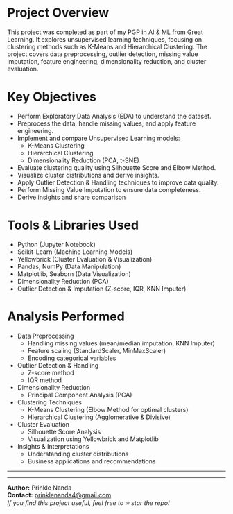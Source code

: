 # Project Overview
This project was completed as part of my PGP in AI & ML from Great Learning. It explores unsupervised learning techniques, focusing on clustering methods such as K-Means and Hierarchical Clustering. The project covers data preprocessing, outlier detection, missing value imputation, feature engineering, dimensionality reduction, and cluster evaluation.

# Key Objectives
  * Perform Exploratory Data Analysis (EDA) to understand the dataset.
  * Preprocess the data, handle missing values, and apply feature engineering.
  * Implement and compare Unsupervised Learning models:
      - K-Means Clustering
      - Hierarchical Clustering
      - Dimensionality Reduction (PCA, t-SNE)
  * Evaluate clustering quality using Silhouette Score and Elbow Method.
  * Visualize cluster distributions and derive insights.
  * Apply Outlier Detection & Handling techniques to improve data quality.
  * Perform Missing Value Imputation to ensure data completeness.
  * Derive insights and share comparison

# Tools & Libraries Used
  * Python (Jupyter Notebook)
  * Scikit-Learn (Machine Learning Models)
  * Yellowbrick (Cluster Evaluation & Visualization)
  * Pandas, NumPy (Data Manipulation)
  * Matplotlib, Seaborn (Data Visualization)
  * Dimensionality Reduction (PCA)
  * Outlier Detection & Imputation (Z-score, IQR, KNN Imputer)

# Analysis Performed
  * Data Preprocessing
  	- Handling missing values (mean/median imputation, KNN Imputer)
  	- Feature scaling (StandardScaler, MinMaxScaler)
  	- Encoding categorical variables
  * Outlier Detection & Handling
  	- Z-score method
  	- IQR method
  * Dimensionality Reduction
  	- Principal Component Analysis (PCA)
  * Clustering Techniques
  	- K-Means Clustering (Elbow Method for optimal clusters)
  	- Hierarchical Clustering (Agglomerative & Divisive)
  * Cluster Evaluation
  	- Silhouette Score Analysis
  	- Visualization using Yellowbrick and Matplotlib
  * Insights & Interpretations
  	- Understanding cluster distributions
  	- Business applications and recommendations

***
***
**Author:** Prinkle Nanda
<br>**Contact:** prinklenanda4@gmail.com 
<br>*If you find this project useful, feel free to ⭐ star the repo!*
